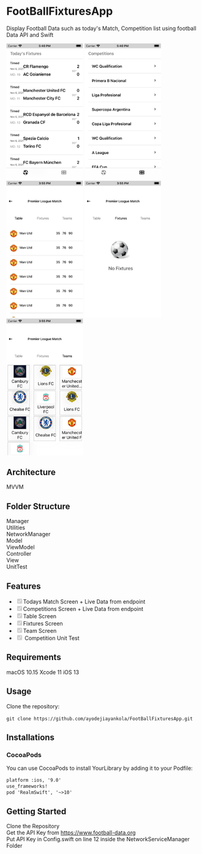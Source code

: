 # FootBallFixturesApp
Display Football Data such as today's Match, Competition list using football Data API and Swift

<!-- <p align="center"><a href="#" rel="nofollow"><img src="FixturesIosApp/Utilities/Images/ScreenTwo.png" alt="Ayodeji Ayankola" data-canonical-src="FixturesIosApp/Utilities/Images/ScreenTwo.png" style="max-width: 100%;"></a> <a href="#" rel="nofollow"><img src="FixturesIosApp/Utilities/Images/ScreenOne.png" alt="Ayodeji Ayankola" data-canonical-src="FixturesIosApp/Utilities/Images/ScreenOne.png" style="max-width: 100%;"></a></p> -->
<img src = "FixturesIosApp/Utilities/Images/ScreenOne.png" width ="200" /> <img src = "FixturesIosApp/Utilities/Images/ScreenTwo.png" width ="200" />  <img src = "FixturesIosApp/Utilities/Images/ScreenThree.png" width ="200" /> <img src = "FixturesIosApp/Utilities/Images/ScreenFour.png" width ="200" /> <img src = "FixturesIosApp/Utilities/Images/ScreenFive.png" width ="200" />


## Architecture 
MVVM

## Folder Structure
Manager <br>
Utilities <br>
NetworkManager <br>
Model <br>
ViewModel <br>
Controller <br>
View <br>
UnitTest

## Features

<ul class="contains-task-list">
<li class="task-list-item"><input type="checkbox" id="" disabled="" class="task-list-item-checkbox" checked="">Todays Match Screen + Live Data from endpoint</li>
<li class="task-list-item"><input type="checkbox" id="" disabled="" class="task-list-item-checkbox" checked="">Competitions Screen + Live Data from endpoint</li>
<li class="task-list-item"><input type="checkbox" id="" disabled="" class="task-list-item-checkbox" checked="">Table Screen</li>
<li class="task-list-item"><input type="checkbox" id="" disabled="" class="task-list-item-checkbox" checked="">Fixtures Screen</li>
  <li class="task-list-item"><input type="checkbox" id="" disabled="" class="task-list-item-checkbox" checked="">Team Screen</li>
<li class="task-list-item"><input type="checkbox" id="" disabled="" class="task-list-item-checkbox" checked=""> Competition Unit Test</li>
</ul>


## Requirements
macOS 10.15
Xcode 11
iOS 13

## Usage 
Clone the repository:

``` git clone https://github.com/ayodejiayankola/FootBallFixturesApp.git ```

## Installations

### CocoaPods
You can use CocoaPods to install YourLibrary by adding it to your Podfile:

```
platform :ios, '9.0'
use_frameworks!
pod 'RealmSwift', '~>10' 
```

## Getting Started
Clone the Repository<br>
Get the API Key from https://www.football-data.org <br>
Put API Key in  Config.swift  on line 12 inside the NetworkServiceManager Folder<br>

